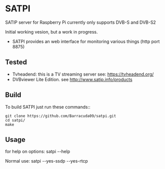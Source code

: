 # SATPI
SATIP server for Raspberry Pi currently only supports DVB-S and DVB-S2

Initial working vesion, but a work in progress.

- SATPI provides an web interface for monitoring various things (http port 8875)

Tested
------
- Tvheadend: this is a TV streaming server see: https://tvheadend.org/
- DVBviewer Lite Edition. see http://www.satip.info/products

Build
-----
To build SATPI just run these commands::

    git clone https://github.com/Barracuda09/satpi.git
    cd satpi/
    make

Usage
-----

for help on options:  satpi --help

Normal use:  satpi --yes-ssdp --yes-rtcp
